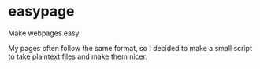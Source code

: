 easypage
========

Make webpages easy

My pages often follow the same format, so I decided to make a small script to take plaintext files and make them nicer.
